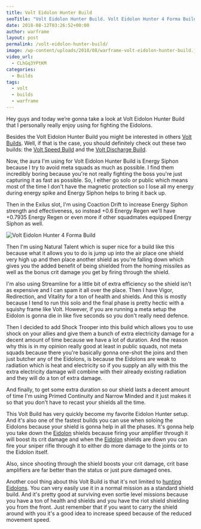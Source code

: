 ```yaml
---
title: Volt Eidolon Hunter Build
seoTitle: "Volt Eidolon Hunter Build. Volt Eidolon Hunter 4 Forma Build. Volt Build"
date: 2018-08-12T03:26:52+00:00
author: warframe
layout: post
permalink: /volt-eidolon-hunter-build/
image: /wp-content/uploads/2018/08/warframe-volt-eidolon-hunter-build.jpg
video_url:
  - CLhGq3YPtKM
categories:
  - Builds
tags:
  - volt
  - builds
  - warframe
---
```


Hey guys and today we’re gonna take a look at Volt Eidolon Hunter Build that I personally really enjoy using for fighting the Eidolons.<!--more-->

Besides the Volt Eidolon Hunter Build you might be interested in others [Volt Builds](/warframe-builds "Volt Builds"). Well, if that is the case, you should definitely check out these two builds: the [Volt Speed Build](/volt-speed-build/ "Volt Speed Build") and the [Volt Discharge Build](/volt-discharge-build/ "Volt Discharge Build").

Now, the aura I'm using for Volt Eidolon Hunter Build is Energy Siphon because I try to avoid meta squads as much as possible. I find them incredibly boring because you're not really fighting the boss you're just capturing it as fast as possible. So, I either go solo or public which means most of the time I don't have the magnetic protection so I lose all my energy during energy spike and Energy Siphon helps to bring it back up. 

Then in the Exilus slot, I'm using Coaction Drift to increase Energy Siphon strength and effectiveness, so instead +0.6 Energy Regen we'll have +0.7935 Energy Regen or even more if other squadmates equipped Energy Siphon as well. 

<img src='/wp-content/uploads/2018/08/warframe-volt-eidolon-hunter-4-forma-build.jpg' title='Warframe Volt Eidolon Hunter 4 Forma Build' alt='Volt Eidolon Hunter 4 Forma Build' width='750' height='265' class='alignnone size-large' srcset='/wp-content/uploads/2018/08/warframe-volt-eidolon-hunter-4-forma-build-1024x352.jpg 1024w, /wp-content/uploads/2018/08/warframe-volt-eidolon-hunter-4-forma-build-300x103.jpg 300w, /wp-content/uploads/2018/08/warframe-volt-eidolon-hunter-4-forma-build-768x264.jpg 768w, /wp-content/uploads/2018/08/warframe-volt-eidolon-hunter-4-forma-build.jpg 1573w' sizes='(max-width: 750px) 100vw, 750px'/>

Then I'm using Natural Talent which is super nice for a build like this because what it allows you to do is jump up into the air place one shield very high up and then place another shield as you're falling down which gives you the added benefit of being shielded from the homing missiles as well as the bonus crit damage you get by firing through the shield.

I'm also using Streamline for a little bit of extra efficiency so the shield isn't as expensive and I can spam it all over the place. Then I have Vigor, Redirection, and Vitality for a ton of health and shields. And this is mostly because I tend to run this solo and the final phase is pretty hectic with a squishy frame like Volt. However, if you are running a meta setup the Eidolon is gonna die in like five seconds so you don't really need defence.

Then I decided to add Shock Trooper into this build which allows you to use shock on your allies and give them a bunch of extra electricity damage for a decent amount of time because we have a lot of duration. And the reason why this is in my opinion really good at least in public squads, not meta squads because there you're basically gonna one-shot the joins and then just butcher any of the Eidolons, is because the Eidolons are weak to radiation which is heat and electricity so if you supply an ally with this the extra electricity damage will combine with their already existing radiation and they will do a ton of extra damage.

And finally, to get some extra duration so our shield lasts a decent amount of time I'm using Primed Continuity and Narrow Minded and it just makes it so that you don't have to recast your shields all the time.

This Volt Build has very quickly become my favorite Eidolon Hunter setup. And it's also one of the fastest builds you can use when soloing the Eidolons because your shield is gonna help in all the phases. It's gonna help you take down the [Eidolon](/how-kill-eidolon-teralyst-basics/ "How to kill an Eidolon Teralyst in Warframe") shields because firing your amplifier through it will boost its crit damage and when the [Eidolon](/eidolons-drop-arcane-enhancements/ "Eidolons Now Drop Arcane Enhancements") shields are down you can fire your sniper rifle through it to either do more damage to the joints or to the Eidolon itself.

Also, since shooting through the shield boosts your crit damage, crit base amplifiers are far better than the status or just pure damaged ones. 

Another cool thing about this Volt Build is that it's not limited to [hunting Eidolons](/spawn-defeat-gantulyst-hydrolyst/ "How To Spawn & Defeat New Eidolons"). You can very easily use it in a normal mission as a standard shield build. And it's pretty good at surviving even sortie level missions because you have a ton of health and shields and you have the riot shield shielding you from the front. Just remember that if you want to carry the shield around with you it's a good idea to increase speed because of the reduced movement speed.